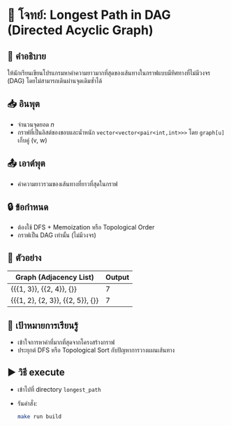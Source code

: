 # 📘 โจทย์: Longest Path in DAG (Directed Acyclic Graph)

## 🧠 คำอธิบาย

ให้นักเรียนเขียนโปรแกรมหาค่าความยาวมากที่สุดของเส้นทางในกราฟแบบมีทิศทางที่ไม่มีวงจร (DAG) โดยไม่สามารถเดินผ่านจุดเดิมซ้ำได้

## 📥 อินพุต

* จำนวนจุดยอด $n$
* กราฟที่เป็นลิสต์ของขอบและน้ำหนัก `vector<vector<pair<int,int>>>` โดย `graph[u]` เก็บคู่ (v, w)

## 📤 เอาต์พุต

* ค่าความยาวรวมของเส้นทางที่ยาวที่สุดในกราฟ

## 🔒 ข้อกำหนด

* ต้องใช้ DFS + Memoization หรือ Topological Order
* กราฟเป็น DAG เท่านั้น (ไม่มีวงจร)

## 🧪 ตัวอย่าง

| Graph (Adjacency List)           | Output |
| -------------------------------- | ------ |
| {{{1, 3}}, {{2, 4}}, {}}         | 7      |
| {{{1, 2}, {2, 3}}, {{2, 5}}, {}} | 7      |

## 🎯 เป้าหมายการเรียนรู้

* เข้าใจการหาค่าที่มากที่สุดจากโครงสร้างกราฟ
* ประยุกต์ DFS หรือ Topological Sort กับปัญหาการวางแผนเส้นทาง

## ▶️ วิธี execute

* เข้าไปที่ directory `longest_path`
* รันคำสั่ง:

  ```bash
  make run build
  ```
